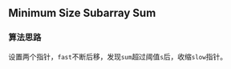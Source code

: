 Minimum Size Subarray Sum
-------------------------

### 算法思路

设置两个指针，`fast`不断后移，发现`sum`超过阈值`s`后，收缩`slow`指针。